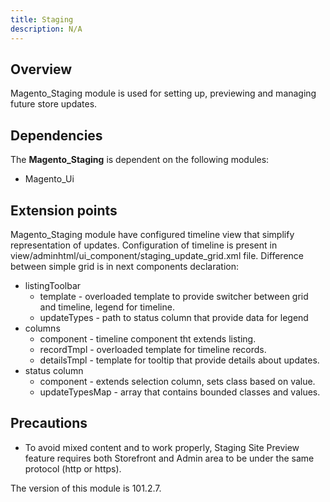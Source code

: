 ```yaml
---
title: Staging
description: N/A
---
```


## Overview

Magento_Staging module is used for setting up, previewing and managing future store updates.

## Dependencies

The **Magento_Staging** is dependent on the following modules:

 - Magento_Ui

## Extension points

Magento_Staging module have configured timeline view that simplify representation of updates. Configuration of
timeline is present in view/adminhtml/ui_component/staging_update_grid.xml file. Difference between simple grid is
in next components declaration:

 - listingToolbar
    - template - overloaded template to provide switcher between grid and timeline, legend for timeline.
    - updateTypes - path to status column that provide data for legend
 - columns
    - component - timeline component tht extends listing.
    - recordTmpl - overloaded template for timeline records.
    - detailsTmpl - template for tooltip that provide details about updates.
 - status column
    - component - extends selection column, sets class based on value.
    - updateTypesMap - array that contains bounded classes and values.

## Precautions

 - To avoid mixed content and to work properly, Staging Site Preview feature requires both Storefront and Admin area to be under the same protocol (http or https).

<InlineAlert slots="text" />
The version of this module is 101.2.7.

